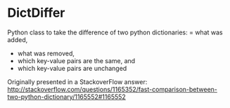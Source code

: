 DictDiffer
===
Python class to take the difference of two python dictionaries:
= what was added,
- what was removed,
- which key-value pairs are the same, and
- which key-value pairs are unchanged

Originally presented in a StackoverFlow answer:
http://stackoverflow.com/questions/1165352/fast-comparison-between-two-python-dictionary/1165552#1165552


